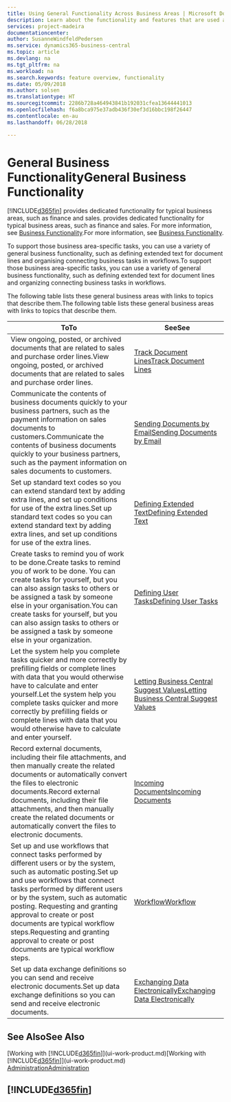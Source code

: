 ```yaml
---
title: Using General Functionality Across Business Areas | Microsoft Docs
description: Learn about the functionality and features that are used across business areas in Business Central .
services: project-madeira
documentationcenter: 
author: SusanneWindfeldPedersen
ms.service: dynamics365-business-central
ms.topic: article
ms.devlang: na
ms.tgt_pltfrm: na
ms.workload: na
ms.search.keywords: feature overview, functionality
ms.date: 05/09/2018
ms.author: solsen
ms.translationtype: HT
ms.sourcegitcommit: 2286b728a464943841b192031cfea13644441013
ms.openlocfilehash: f6a8bca975e37adb436f30ef3d16bbc198f26447
ms.contentlocale: en-au
ms.lasthandoff: 06/28/2018

---
```

# <a name="general-business-functionality"></a><span data-ttu-id="982e8-103">General Business Functionality</span><span class="sxs-lookup"><span data-stu-id="982e8-103">General Business Functionality</span></span>
[!INCLUDE[d365fin](includes/d365fin_md.md)]<span data-ttu-id="982e8-104"> provides dedicated functionality for typical business areas, such as finance and sales.</span><span class="sxs-lookup"><span data-stu-id="982e8-104"> provides dedicated functionality for typical business areas, such as finance and sales.</span></span> <span data-ttu-id="982e8-105">For more information, see [Business Functionality](across-business-functionality.md).</span><span class="sxs-lookup"><span data-stu-id="982e8-105">For more information, see [Business Functionality](across-business-functionality.md).</span></span>

<span data-ttu-id="982e8-106">To support those business area-specific tasks, you can use a variety of general business functionality, such as defining extended text for document lines and organising connecting business tasks in workflows.</span><span class="sxs-lookup"><span data-stu-id="982e8-106">To support those business area-specific tasks, you can use a variety of general business functionality, such as defining extended text for document lines and organizing connecting business tasks in workflows.</span></span>

<span data-ttu-id="982e8-107">The following table lists these general business areas with links to topics that describe them.</span><span class="sxs-lookup"><span data-stu-id="982e8-107">The following table lists these general business areas with links to topics that describe them.</span></span>

| <span data-ttu-id="982e8-108">To</span><span class="sxs-lookup"><span data-stu-id="982e8-108">To</span></span> | <span data-ttu-id="982e8-109">See</span><span class="sxs-lookup"><span data-stu-id="982e8-109">See</span></span> |
| --- | --- |
|<span data-ttu-id="982e8-110">View ongoing, posted, or archived documents that are related to sales and purchase order lines.</span><span class="sxs-lookup"><span data-stu-id="982e8-110">View ongoing, posted, or archived documents that are related to sales and purchase order lines.</span></span>|[<span data-ttu-id="982e8-111">Track Document Lines</span><span class="sxs-lookup"><span data-stu-id="982e8-111">Track Document Lines</span></span>](across-how-to-track-document-lines.md)|
| <span data-ttu-id="982e8-112">Communicate the contents of business documents quickly to your business partners, such as the payment information on sales documents to customers.</span><span class="sxs-lookup"><span data-stu-id="982e8-112">Communicate the contents of business documents quickly to your business partners, such as the payment information on sales documents to customers.</span></span> |[<span data-ttu-id="982e8-113">Sending Documents by Email</span><span class="sxs-lookup"><span data-stu-id="982e8-113">Sending Documents by Email</span></span>](ui-how-send-documents-email.md) |
| <span data-ttu-id="982e8-114">Set up standard text codes so you can extend standard text by adding extra lines, and set up conditions for use of the extra lines.</span><span class="sxs-lookup"><span data-stu-id="982e8-114">Set up standard text codes so you can extend standard text by adding extra lines, and set up conditions for use of the extra lines.</span></span> |[<span data-ttu-id="982e8-115">Defining Extended Text</span><span class="sxs-lookup"><span data-stu-id="982e8-115">Defining Extended Text</span></span>](ui-how-define-ext-text.md) |
|<span data-ttu-id="982e8-116">Create tasks to remind you of work to be done.</span><span class="sxs-lookup"><span data-stu-id="982e8-116">Create tasks to remind you of work to be done.</span></span> <span data-ttu-id="982e8-117">You can create tasks for yourself, but you can also assign tasks to others or be assigned a task by someone else in your organisation.</span><span class="sxs-lookup"><span data-stu-id="982e8-117">You can create tasks for yourself, but you can also assign tasks to others or be assigned a task by someone else in your organization.</span></span>|[<span data-ttu-id="982e8-118">Defining User Tasks</span><span class="sxs-lookup"><span data-stu-id="982e8-118">Defining User Tasks</span></span>](across-user-tasks.md)|
|<span data-ttu-id="982e8-119">Let the system help you complete tasks quicker and more correctly by prefilling fields or complete lines with data that you would otherwise have to calculate and enter yourself.</span><span class="sxs-lookup"><span data-stu-id="982e8-119">Let the system help you complete tasks quicker and more correctly by prefilling fields or complete lines with data that you would otherwise have to calculate and enter yourself.</span></span>|[<span data-ttu-id="982e8-120">Letting Business Central Suggest Values</span><span class="sxs-lookup"><span data-stu-id="982e8-120">Letting Business Central Suggest Values</span></span>](ui-let-system-suggest-values.md)|
|<span data-ttu-id="982e8-121">Record external documents, including their file attachments, and then manually create the related documents or automatically convert the files to electronic documents.</span><span class="sxs-lookup"><span data-stu-id="982e8-121">Record external documents, including their file attachments, and then manually create the related documents or automatically convert the files to electronic documents.</span></span>|[<span data-ttu-id="982e8-122">Incoming Documents</span><span class="sxs-lookup"><span data-stu-id="982e8-122">Incoming Documents</span></span>](across-income-documents.md)|
|<span data-ttu-id="982e8-123">Set up and use workflows that connect tasks performed by different users or by the system, such as automatic posting.</span><span class="sxs-lookup"><span data-stu-id="982e8-123">Set up and use workflows that connect tasks performed by different users or by the system, such as automatic posting.</span></span> <span data-ttu-id="982e8-124">Requesting and granting approval to create or post documents are typical workflow steps.</span><span class="sxs-lookup"><span data-stu-id="982e8-124">Requesting and granting approval to create or post documents are typical workflow steps.</span></span>|[<span data-ttu-id="982e8-125">Workflow</span><span class="sxs-lookup"><span data-stu-id="982e8-125">Workflow</span></span>](across-workflow.md)|
| <span data-ttu-id="982e8-126">Set up data exchange definitions so you can send and receive electronic documents.</span><span class="sxs-lookup"><span data-stu-id="982e8-126">Set up data exchange definitions so you can send and receive electronic documents.</span></span> |[<span data-ttu-id="982e8-127">Exchanging Data Electronically</span><span class="sxs-lookup"><span data-stu-id="982e8-127">Exchanging Data Electronically</span></span>](across-data-exchange.md) |

## <a name="see-also"></a><span data-ttu-id="982e8-128">See Also</span><span class="sxs-lookup"><span data-stu-id="982e8-128">See Also</span></span>
<span data-ttu-id="982e8-129">[Working with [!INCLUDE[d365fin](includes/d365fin_md.md)]](ui-work-product.md)</span><span class="sxs-lookup"><span data-stu-id="982e8-129">[Working with [!INCLUDE[d365fin](includes/d365fin_md.md)]](ui-work-product.md)</span></span>  
[<span data-ttu-id="982e8-130">Administration</span><span class="sxs-lookup"><span data-stu-id="982e8-130">Administration</span></span>](admin-setup-and-administration.md)

## [!INCLUDE[d365fin](includes/free_trial_md.md)]  
 

